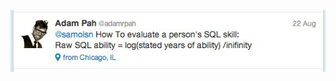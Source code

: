 <!-- 
.. title: You know what, I'm going to stand by it.
.. slug: you-know-what-im-going-to-stand-by-it
.. date: 2013-04-21 07:42:27 UTC-05:00
.. tags: 
.. category: 
.. link: 
.. description: 
.. type: text
-->

![SQL Sucks](/images/sql_twitter.png)

